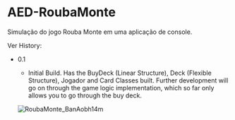 # AED-RoubaMonte
Simulação do jogo Rouba Monte em uma aplicação de console.

Ver History:
* 0.1
  * Initial Build. Has the BuyDeck (Linear Structure), Deck (Flexible Structure), Jogador and Card Classes built. Further development will go on through the game logic implementation, which so far only allows you to go through the buy deck.

  ![RoubaMonte_BanAobh14m](https://github.com/user-attachments/assets/79c8765c-64cf-413c-82d8-cdb6db88174f)

